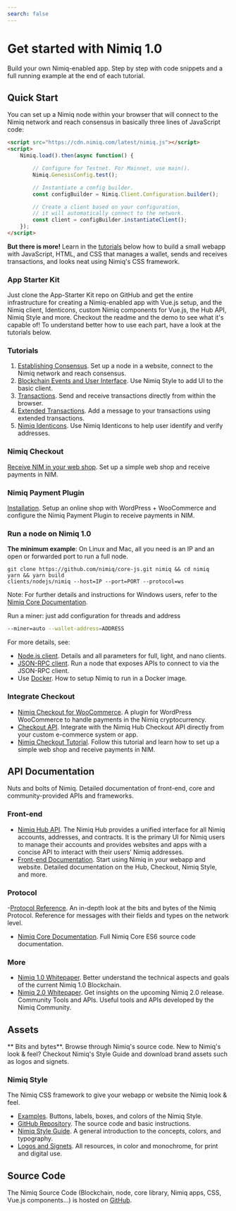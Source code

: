 ```yaml
---
search: false
---
```


# Get started with Nimiq 1.0

Build your own Nimiq-enabled app. Step by step with code snippets and a full running example at the end of each tutorial.

## Quick Start

You can set up a Nimiq node within your browser that will connect to the Nimiq network and reach consensus in basically three lines of JavaScript code:

```html
<script src="https://cdn.nimiq.com/latest/nimiq.js"></script>
<script>
    Nimiq.load().then(async function() {

        // Configure for Testnet. For Mainnet, use main().
        Nimiq.GenesisConfig.test();

        // Instantiate a config builder.
        const configBuilder = Nimiq.Client.Configuration.builder();

        // Create a client based on your configuration,
        // it will automatically connect to the network.
        const client = configBuilder.instantiateClient();
    });
</script>
```

**But there is more!** Learn in the [tutorials](https://www.nimiq.com/developers/#tutorials) below how to build a small webapp with JavaScript, HTML, and CSS that manages a wallet, sends and receives transactions, and looks neat using Nimiq's CSS framework.

### App Starter Kit
Just clone the App-Starter Kit repo on GitHub and get the entire infrastructure for creating a Nimiq-enabled app with Vue.js setup, and the Nimiq client, Identicons, custom Nimiq components for Vue.js, the Hub API, Nimiq Style and more. Checkout the readme and the demo to see what it's capable of! To understand better how to use each part, have a look at the tutorials below.

### Tutorials

1. [Establishing Consensus](https://nimiq.github.io/tutorials/basics-1-consensus). Set up a node in a website, connect to the Nimiq network and reach consensus.
2. [Blockchain Events and User Interface](https://nimiq.github.io/tutorials/basics-2-events-and-ui). Use Nimiq Style to add UI to the basic client.
3. [Transactions](https://nimiq.github.io/tutorials/basics-3-transactions). Send and receive transactions directly from within the browser.
4. [Extended Transactions](https://nimiq.github.io/tutorials/basics-4-extended-tx). Add a message to your transactions using extended transactions.
5. [Nimiq Identicons](https://nimiq.github.io/tutorials/basics-5-identicons). Use Nimiq Identicons to help user identify and verify addresses.

### Nimiq Checkout

[Receive NIM in your web shop](https://nimiq.github.io/tutorials/nimiq-checkout). Set up a simple web shop and receive payments in NIM.

### Nimiq Payment Plugin

[Installation](https://nimiq.github.io/tutorials/wordpress-payment-plugin-installation.html). Setup an online shop with WordPress + WooCommerce and configure the Nimiq Payment Plugin to receive payments in NIM.

### Run a node on Nimiq 1.0

**The minimum example**: On Linux and Mac, all you need is an IP and an open or forwarded port to run a full node.

```
git clone https://github.com/nimiq/core-js.git nimiq && cd nimiq
yarn && yarn build
clients/nodejs/nimiq --host=IP --port=PORT --protocol=ws
```

Note: For further details and instructions for Windows users, refer to the [Nimiq Core Documentation](https://github.com/nimiq/core-js).

Run a miner: just add configuration for threads and address

```bash
--miner=auto --wallet-address=ADDRESS
```

For more details, see:

- [Node.js client](https://github.com/nimiq/core-js/blob/master/doc/nodejs-client.md). Details and all parameters for full, light, and nano clients.
- [JSON-RPC client](https://github.com/nimiq/core-js/blob/master/doc/json-rpc-client.md). Run a node that exposes APIs to connect to via the JSON-RPC client.
- Use [Docker](https://github.com/nimiq/core-js/blob/master/doc/docker.md). How to setup Nimiq to run in a Docker image.

### Integrate Checkout

- [Nimiq Checkout for WooCommerce](https://wordpress.org/plugins/woo-nimiq-gateway). A plugin for WordPress WooCommerce to handle payments in the Nimiq cryptocurrency.
- [Checkout API](https://nimiq.github.io/hub/api-reference/checkout). Integrate with the Nimiq Hub Checkout API directly from your custom e-commerce system or app.
- [Nimiq Checkout Tutorial](https://nimiq.github.io/tutorials/nimiq-checkout). Follow this tutorial and learn how to set up a simple web shop and receive payments in NIM.

## API Documentation

Nuts and bolts of Nimiq. Detailed documentation of front-end, core and community-provided APIs and frameworks.

### Front-end

- [Nimiq Hub API](https://nimiq.github.io/hub). The Nimiq Hub provides a unified interface for all Nimiq accounts, addresses, and contracts. It is the primary UI for Nimiq users to manage their accounts and provides websites and apps with a concise API to interact with their users’ Nimiq addresses.
- [Front-end Documentation](https://nimiq.github.io/). Start using Nimiq in your webapp and website. Detailed documentation on the Hub, Checkout, Nimiq Style, and more.

### Protocol

-[Protocol Reference](https://nimiq-network.github.io/developer-reference/). An in-depth look at the bits and bytes of the Nimiq Protocol. Reference for messages with their fields and types on the network level.
- [Nimiq Core Documentation](https://doc.esdoc.org/github.com/nimiq/core-js/). Full Nimiq Core ES6 source code documentation.

### More

- [Nimiq 1.0 Whitepaper](https://www.nimiq.com/whitepaper-1/). Better understand the technical aspects and goals of the current Nimiq 1.0 Blockchain.
- [Nimiq 2.0 Whitepaper](https://www.nimiq.com/whitepaper/). Get insights on the upcoming Nimiq 2.0 release.
Community Tools and APIs. Useful tools and APIs developed by the Nimiq Community.

## Assets

** Bits and bytes**. Browse through Nimiq's source code. New to Nimiq's look & feel? Checkout Nimiq's Style Guide and download brand assets such as logos and signets.

### Nimiq Style

The Nimiq CSS framework to give your webapp or website the Nimiq look & feel.

- [Examples](https://nimiq.github.io/submodules/style/demo.html). Buttons, labels, boxes, and colors of the Nimiq Style.
- [GitHub Repository](https://github.com/nimiq/nimiq-style). The source code and basic instructions.
- [Nimiq Style Guide](https://nimiq.com/styleguide/). A general introduction to the concepts, colors, and typography.
- [Logos and Signets](https://www.dropbox.com/sh/83v08gr5ej9zvy4/AACHryG7umH9oKQXpFkdBI0Sa?dl=0). All resources, in color and monochrome, for print and digital use.

## Source Code
The Nimiq Source Code (Blockchain, node, core library, Nimiq apps, CSS, Vue.js components…) is hosted on [GitHub](https://github.com/nimiq).
